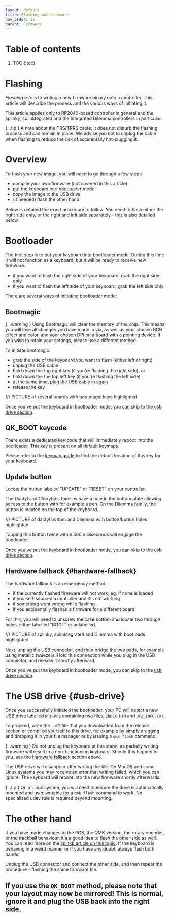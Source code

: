 ```yaml
---
layout: default
title: Flashing new firmware
nav_order: 15
parent: Firmware
---
```


# Table of contents

1. TOC
{:toc}

# Flashing

*Flashing* refers to writing a new firmware binary onto a controller. This article will describe the process and the various ways of initiating it.

This article applies only to RP2040-based controller in general and the splinky, splinktegrated and the integrated Dilemma controllers in particular.

{: .tip }
A note about the TRS/TRRS cable: It does not disturb the flashing process and can remain in place. We advise you not to unplug the cable when flashing to reduce the risk of accidentally hot-plugging it.

# Overview

To flash your new image, you will need to go through a few steps:

- compile your own firmware (not covered in this article)
- put the keyboard into bootloader mode
- copy the image to the USB drive
- (if needed) flash the other hand

Below is detailed the exact procedure to follow. You need to flash either the right side only, or the right and left side separately - this is also detailed below.

# Bootloader

The first step is to put your keyboard into bootloader mode. During this time it will not function as a keyboard, but it will be ready to receive new firmware.

- if you want to flash the right side of your keyboard, grab the right side only
- if you want to flash the left side of your keyboard, grab the left side only

There are several ways of initiating bootloader mode:

## Bootmagic

{: .warning }
Using Bootmagic will clear the memory of the chip. This means you will lose all changes you have made in via, as well as your chosen RGB effect and color, and your chosen DPI on a board with a pointing device. If you wish to retain your settings, please use a different method.

To initiate bootmagic:

- grab the side of the keyboard you want to flash (either left or right)
- unplug the USB cable
- hold down the top right key (if you're flashing the right side), or 
- hold down the the top left key (if you're flashing the left side)
- at the same time, plug the USB cable in again
- release the key

/// PICTURE of several boards with bootmagic keys highlighted

Once you've put the keyboard in bootloader mode, you can skip to the [usb drive section](#usb-drive). 

## QK_BOOT keycode

There exists a dedicated key code that will immediately reboot into the bootloader. This key is present on all default keymaps.

Please refer to the [keymap guide][keymaps] to find the default location of this key for your keyboard.

## Update button

Locate the button labeled "UPDATE" or "RESET" on your controller.

The Dactyl and Charybdis families have a hole in the bottom plate allowing access to the button with for example a pen. On the Dilemma family, the button is located on the top of the keyboard.

/// PICTURE of dactyl bottom and Dilemma with button/button holes highlighted

Tapping this button twice within 500 milliseconds will engage the bootloader.

Once you've put the keyboard in bootloader mode, you can skip to the [usb drive section](#usb-drive).

## Hardware fallback {#hardware-fallback}

The hardware fallback is an emergency method:

- if the currently flashed firmware will not work, eg. if none is loaded 
- if you self-sourced a controller and it's not working
- if something went wrong while flashing
- if you accidentally flashed a firmware for a different board

For this, you will need to unscrew the case bottom and locate two through holes, either labelled "BOOT" or unlabelled.

/// PICTURE of splinky, splinktegrated and Dilemma with boot pads highlighted

Next, unplug the USB connector, and then bridge the two pads, for example using metallic tweezers. Hold this connection while you plug in the USB connector, and release it shortly afterward.

Once you've put the keyboard in bootloader mode, you can skip to the [usb drive section](#usb-drive).

# The USB drive {#usb-drive}

Once you successfully initiated the bootloader, your PC will detect a new USB drive labelled `RPI-RP2` containing two files, `INDEX.HTM` and `UF2_INFO.TXT`. 

To proceed, write the `.uf2` file that you downloaded from the release section or compiled yourself to this drive, for example by simply dragging and dropping it in your file manager or by issuing a `qmk flash` command.

{: .warning }
Do not unplug the keyboard at this stage, as partially writing firmware will result in a non-functioning keyboard. Should this happen to you, see the [Hardware fallback](#hardware-fallback) section above.

The USB drive will disappear after writing the file. On MacOS and some Linux systems you may receive an error that writing failed, which you can ignore. The keyboard will reboot into the new firmware shortly afterwards.

{: .tip }
On a Linux system, you will need to ensure the drive is automatically mounted and user-writable for a `qmk flash` command to work. No specialized udev rule is required beyond mounting.

# The other hand

If you have made changes to the RGB, the QMK version, the rotary encoder, or the trackball behaviour, it's a good idea to flash the other side as well. You can read more on the [splitkb article on this topic][splitkb-whentoflash]. If the keyboard is behaving in a weird manner or if you have any doubt, always flash both hands.


Unplug the USB connector and connect the other side, and then repeat the procedure - flashing the same firmware file. 

If you use the `QK_BOOT` method, please note that your layout may now be mirrored! This is normal, ignore it and plug the USB back into the right side.
---- 

[keymaps]: {{site.baseurl}}/fw/default-keymaps.html
[splitkb-whentoflash]: https://docs.splitkb.com/hc/en-us/articles/360011949679-When-do-I-need-to-flash-my-microcontroller
